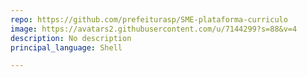 ```yaml
---
repo: https://github.com/prefeiturasp/SME-plataforma-curriculo
image: https://avatars2.githubusercontent.com/u/7144299?s=88&v=4
description: No description
principal_language: Shell

---
```

